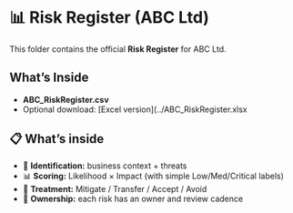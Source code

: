 # 📊 Risk Register (ABC Ltd)

This folder contains the official **Risk Register** for ABC Ltd.  

## What’s Inside
- **ABC_RiskRegister.csv**  
- Optional download: [Excel version](../ABC_RiskRegister.xlsx

## 📋 What’s inside
- 🧭 **Identification:** business context + threats
- 📊 **Scoring:** Likelihood × Impact (with simple Low/Med/Critical labels)
- 🎯 **Treatment:** Mitigate / Transfer / Accept / Avoid
- 👤 **Ownership:** each risk has an owner and review cadence

